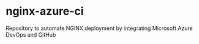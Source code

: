 # nginx-azure-ci
Repository to automate NGINX deployment by integrating Microsoft Azure DevOps and GitHub
